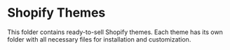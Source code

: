 # Shopify Themes

This folder contains ready-to-sell Shopify themes. Each theme has its own folder with all necessary files for installation and customization.